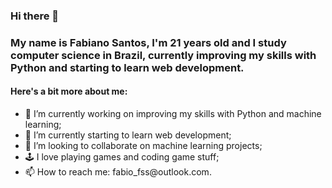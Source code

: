 ### Hi there 👋

### My name is Fabiano Santos, I'm 21 years old and I study computer science in Brazil, currently improving my skills with Python and starting to learn web development.
<div>
    <h4>Here's a bit more about me:</h4>
        <ul style="margin-bottom: 30px;">
            <li>
                🔭 I’m currently working on improving my skills with Python and machine learning;
            </li>
            <li>
                🌱 I’m currently starting to learn web development;
            </li>
            <li>
                👯 I’m looking to collaborate on machine learning projects;
            </li>
            <li>
                🕹 I love playing games and coding game stuff;
            </li>
            <li>
                📫 How to reach me: fabio_fss@outlook.com.
            </li>
        </ul>
</div>